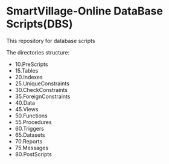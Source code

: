 # SmartVillage-Online DataBase Scripts(DBS)
This repository for database scripts

The directories structure:
 - 10.PreScripts
 - 15.Tables
 - 20.Indexes
 - 25.UniqueConstraints
 - 30.CheckConstraints
 - 35.ForeignConstraints
 - 40.Data
 - 45.Views
 - 50.Functions
 - 55.Procedures
 - 60.Triggers
 - 65.Datasets
 - 70.Reports
 - 75.Messages
 - 80.PostScripts
